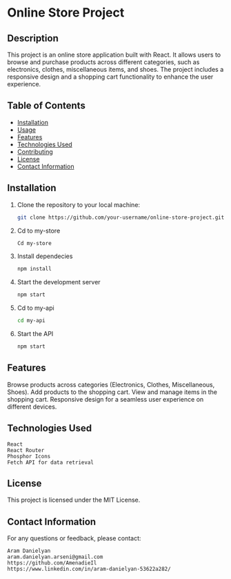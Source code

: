 # Online Store Project

## Description

This project is an online store application built with React. It allows users to browse and purchase products across different categories, such as electronics, clothes, miscellaneous items, and shoes. The project includes a responsive design and a shopping cart functionality to enhance the user experience.

## Table of Contents

- [Installation](#installation)
- [Usage](#usage)
- [Features](#features)
- [Technologies Used](#technologies-used)
- [Contributing](#contributing)
- [License](#license)
- [Contact Information](#contact-information)

## Installation

1. Clone the repository to your local machine:

   ```bash
   git clone https://github.com/your-username/online-store-project.git

2. Cd to my-store
    ```bash
    Cd my-store
3. Install dependecies 
    ```bash
    npm install
4. Start the development server
    ```bash
    npm start
5. Cd to my-api
    ```bash
    cd my-api
6. Start the API
    ```bash
    npm start

## Features

Browse products across categories (Electronics, Clothes, Miscellaneous, Shoes).
    Add products to the shopping cart.
    View and manage items in the shopping cart.
    Responsive design for a seamless user experience on different devices.

## Technologies Used

    React
    React Router
    Phosphor Icons
    Fetch API for data retrieval

## License

This project is licensed under the MIT License.

## Contact Information

For any questions or feedback, please contact:

    Aram Danielyan
    aram.danielyan.arseni@gmail.com
    https://github.com/AmenadieIl
    https://www.linkedin.com/in/aram-danielyan-53622a282/